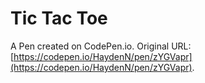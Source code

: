 # Tic Tac Toe

A Pen created on CodePen.io. Original URL: [https://codepen.io/HaydenN/pen/zYGVapr](https://codepen.io/HaydenN/pen/zYGVapr).


